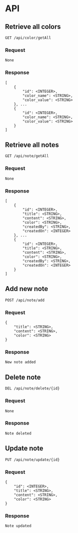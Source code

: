 # API
## Retrieve all colors
`GET /api/color/getAll`
### Request
```
None
```
### Response
```
[
    {
        "id": <INTEGER>,
        "color_name": <STRING>,
        "color_value": <STRING>
    }, ...
    {
        "id": <INTEGER>,
        "color_name": <STRING>,
        "color_value": <STRING>
    }
]
```
## Retrieve all notes
`GET /api/note/getAll`
### Request
```
None
```
### Response
```
[
    {
        "id": <INTEGER>,
        "title": <STRING>,
        "content": <STRING>,
        "color": <STRING>,
        "createdBy": <STRING>,
        "createdOn": <INTEGER>
    }, ...
    {
        "id": <INTEGER>,
        "title": <STRING>,
        "content": <STRING>,
        "color": <STRING>,
        "createdBy": <STRING>,
        "createdOn": <INTEGER>
    }
]
```

## Add new note
`POST /api/note/add`
### Request
```
{
    "title": <STRING>,
    "content": <STRING>,
    "color": <STRING> 
}
```
### Response
```
New note added
```

## Delete note
`DEL /api/note/delete/{id}`
### Request
```
None
```
### Response
```
Note deleted
```

## Update note
`PUT /api/note/update/{id}`
### Request
```
{
    "id": <INTEGER>,
    "title": <STRING>,
    "content": <STRING>,
    "color": <STRING>
}
```
### Response
```
Note updated
```
